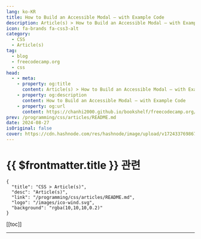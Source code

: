 ```yaml
---
lang: ko-KR
title: How to Build an Accessible Modal – with Example Code
description: Article(s) > How to Build an Accessible Modal – with Example Code
icon: fa-brands fa-css3-alt
category: 
  - CSS
  - Article(s)
tag: 
  - blog
  - freecodecamp.org
  - css
head:
  - - meta:
    - property: og:title
      content: Article(s) > How to Build an Accessible Modal – with Example Code
    - property: og:description
      content: How to Build an Accessible Modal – with Example Code
    - property: og:url
      content: https://chanhi2000.github.io/bookshelf/freecodecamp.org/how-to-build-an-accessible-modal-with-example-code.html
prev: /programming/css/articles/README.md
date: 2024-08-27
isOriginal: false
cover: https://cdn.hashnode.com/res/hashnode/image/upload/v1724337698676/aa23c219-2ffb-4424-bb34-3195a905d973.jpeg
---
```


# {{ $frontmatter.title }} 관련

```component VPCard
{
  "title": "CSS > Article(s)",
  "desc": "Article(s)",
  "link": "/programming/css/articles/README.md",
  "logo": "/images/ico-wind.svg",
  "background": "rgba(10,10,10,0.2)"
}
```

[[toc]]

---

<SiteInfo
  name="How to Build an Accessible Modal – with Example Code"
  desc="We often use modals or popups to display important information or prompt users to take action. Unlike regular pop-ups that can be opened in new windows or tabs, these dialogues keep the user on the same page by overlaying the existing content. This e..."
  url="https://freecodecamp.org/news/how-to-build-an-accessible-modal-with-example-code/"
  logo="https://cdn.freecodecamp.org/universal/favicons/favicon.ico"
  preview="https://cdn.hashnode.com/res/hashnode/image/upload/v1724337698676/aa23c219-2ffb-4424-bb34-3195a905d973.jpeg"/>

<!-- TODO: 작성 -->

